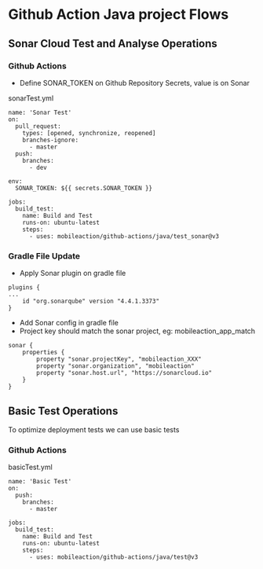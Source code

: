 # Github Action Java project Flows

## Sonar Cloud Test and Analyse Operations

### Github Actions

- Define SONAR_TOKEN on Github Repository Secrets, value is on Sonar

sonarTest.yml
```
name: 'Sonar Test'
on:
  pull_request:
    types: [opened, synchronize, reopened]
    branches-ignore:
      - master
  push:
    branches:
      - dev

env:
  SONAR_TOKEN: ${{ secrets.SONAR_TOKEN }}

jobs:
  build_test:
    name: Build and Test
    runs-on: ubuntu-latest
    steps:
      - uses: mobileaction/github-actions/java/test_sonar@v3
```

### Gradle File Update

- Apply Sonar plugin on gradle file
```
plugins {
...
    id "org.sonarqube" version "4.4.1.3373"
}
```

- Add Sonar config in gradle file
- Project key should match the sonar project, eg: mobileaction_app_match
```
sonar {
    properties {
        property "sonar.projectKey", "mobileaction_XXX"
        property "sonar.organization", "mobileaction"
        property "sonar.host.url", "https://sonarcloud.io"
    }
}
```

## Basic Test Operations

To optimize deployment tests we can use basic tests

### Github Actions

basicTest.yml
```
name: 'Basic Test'
on:
  push:
    branches:
      - master

jobs:
  build_test:
    name: Build and Test
    runs-on: ubuntu-latest
    steps:
      - uses: mobileaction/github-actions/java/test@v3
```